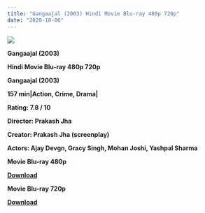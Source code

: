 ```yaml
---
title: "Gangaajal (2003) Hindi Movie Blu-ray 480p 720p"
date: "2020-10-06"
---
```


[**![](https://1.bp.blogspot.com/-yHMvd_rHgKk/XuWzxCHJfSI/AAAAAAAADI8/I9agcD4exQ4Nnvt25G0jYuELjwCTnwJewCLcBGAsYHQ/s1600/resize-158578hg96299o.jpg)**](https://1.bp.blogspot.com/-yHMvd_rHgKk/XuWzxCHJfSI/AAAAAAAADI8/I9agcD4exQ4Nnvt25G0jYuELjwCTnwJewCLcBGAsYHQ/s1600/resize-158578hg96299o.jpg)

 **Gangaajal (2003)**

**Hindi Movie Blu-ray 480p 720p** 

**Gangaajal (2003)**

**157 min|Action, Crime, Drama|**

**Rating: 7.8 / 10** 

**Director: Prakash Jha**

**Creator: Prakash Jha (screenplay)**

**Actors: Ajay Devgn, Gracy Singh, Mohan Joshi, Yashpal Sharma**

 **Movie Blu-ray 480p** 

**[Download](http://linkgenerator.tk//243)** 

 **Movie Blu-ray 720p** 

**[Download](http://linkgenerator.tk//244)**
